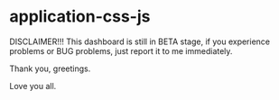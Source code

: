 # application-css-js

DISCLAIMER!!!
This dashboard is still in BETA stage, if you experience problems or BUG problems, just report it to me immediately.

Thank you, greetings.

Love you all.
